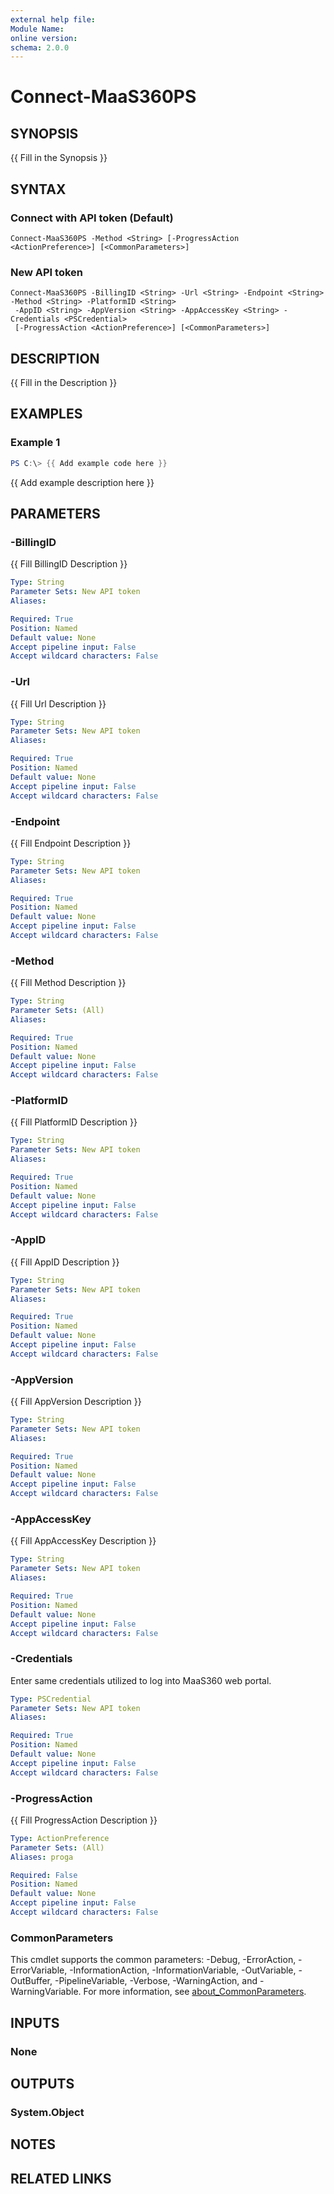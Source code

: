 ```yaml
---
external help file:
Module Name:
online version:
schema: 2.0.0
---
```


# Connect-MaaS360PS

## SYNOPSIS
{{ Fill in the Synopsis }}

## SYNTAX

### Connect with API token (Default)
```
Connect-MaaS360PS -Method <String> [-ProgressAction <ActionPreference>] [<CommonParameters>]
```

### New API token
```
Connect-MaaS360PS -BillingID <String> -Url <String> -Endpoint <String> -Method <String> -PlatformID <String>
 -AppID <String> -AppVersion <String> -AppAccessKey <String> -Credentials <PSCredential>
 [-ProgressAction <ActionPreference>] [<CommonParameters>]
```

## DESCRIPTION
{{ Fill in the Description }}

## EXAMPLES

### Example 1
```powershell
PS C:\> {{ Add example code here }}
```

{{ Add example description here }}

## PARAMETERS

### -BillingID
{{ Fill BillingID Description }}

```yaml
Type: String
Parameter Sets: New API token
Aliases:

Required: True
Position: Named
Default value: None
Accept pipeline input: False
Accept wildcard characters: False
```

### -Url
{{ Fill Url Description }}

```yaml
Type: String
Parameter Sets: New API token
Aliases:

Required: True
Position: Named
Default value: None
Accept pipeline input: False
Accept wildcard characters: False
```

### -Endpoint
{{ Fill Endpoint Description }}

```yaml
Type: String
Parameter Sets: New API token
Aliases:

Required: True
Position: Named
Default value: None
Accept pipeline input: False
Accept wildcard characters: False
```

### -Method
{{ Fill Method Description }}

```yaml
Type: String
Parameter Sets: (All)
Aliases:

Required: True
Position: Named
Default value: None
Accept pipeline input: False
Accept wildcard characters: False
```

### -PlatformID
{{ Fill PlatformID Description }}

```yaml
Type: String
Parameter Sets: New API token
Aliases:

Required: True
Position: Named
Default value: None
Accept pipeline input: False
Accept wildcard characters: False
```

### -AppID
{{ Fill AppID Description }}

```yaml
Type: String
Parameter Sets: New API token
Aliases:

Required: True
Position: Named
Default value: None
Accept pipeline input: False
Accept wildcard characters: False
```

### -AppVersion
{{ Fill AppVersion Description }}

```yaml
Type: String
Parameter Sets: New API token
Aliases:

Required: True
Position: Named
Default value: None
Accept pipeline input: False
Accept wildcard characters: False
```

### -AppAccessKey
{{ Fill AppAccessKey Description }}

```yaml
Type: String
Parameter Sets: New API token
Aliases:

Required: True
Position: Named
Default value: None
Accept pipeline input: False
Accept wildcard characters: False
```

### -Credentials
Enter same credentials utilized to log into MaaS360 web portal.

```yaml
Type: PSCredential
Parameter Sets: New API token
Aliases:

Required: True
Position: Named
Default value: None
Accept pipeline input: False
Accept wildcard characters: False
```

### -ProgressAction
{{ Fill ProgressAction Description }}

```yaml
Type: ActionPreference
Parameter Sets: (All)
Aliases: proga

Required: False
Position: Named
Default value: None
Accept pipeline input: False
Accept wildcard characters: False
```

### CommonParameters
This cmdlet supports the common parameters: -Debug, -ErrorAction, -ErrorVariable, -InformationAction, -InformationVariable, -OutVariable, -OutBuffer, -PipelineVariable, -Verbose, -WarningAction, and -WarningVariable. For more information, see [about_CommonParameters](http://go.microsoft.com/fwlink/?LinkID=113216).

## INPUTS

### None

## OUTPUTS

### System.Object
## NOTES

## RELATED LINKS
